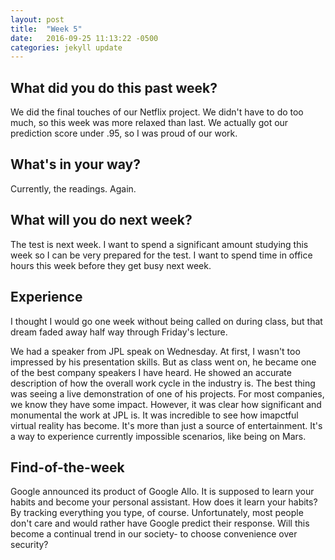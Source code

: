 ```yaml
---
layout: post
title:  "Week 5"
date:   2016-09-25 11:13:22 -0500
categories: jekyll update
---
```

## What did you do this past week?

We did the final touches of our Netflix project. We didn't have to do too much, so this week was more relaxed than last. We actually got our prediction score under .95, so I was proud of our work.

## What's in your way?

Currently, the readings. Again. 

## What will you do next week?

The test is next week. I want to spend a significant amount studying this week so I can be very prepared for the test. I want to spend time in office hours this week before they get busy next week.

## Experience

I thought I would go one week without being called on during class, but that dream faded away half way through Friday's lecture.

We had a speaker from JPL speak on Wednesday. At first, I wasn't too impressed by his presentation skills. But as class went on, he became one of the best company speakers I have heard. He showed an accurate description of how the overall work cycle in the industry is. The best thing was seeing a live demonstration of one of his projects. For most companies, we know they have some impact. However, it was clear how significant and monumental the work at JPL is. It was incredible to see how imapctful virtual reality has become. It's more than just a source of entertainment. It's a way to experience currently impossible scenarios, like being on Mars.  

## Find-of-the-week

Google announced its product of Google Allo. It is supposed to learn your habits and become your personal assistant. How does it learn your habits? By tracking everything you type, of course. Unfortunately, most people don't care and would rather have Google predict their response. Will this become a continual trend in our society- to choose convenience over security?